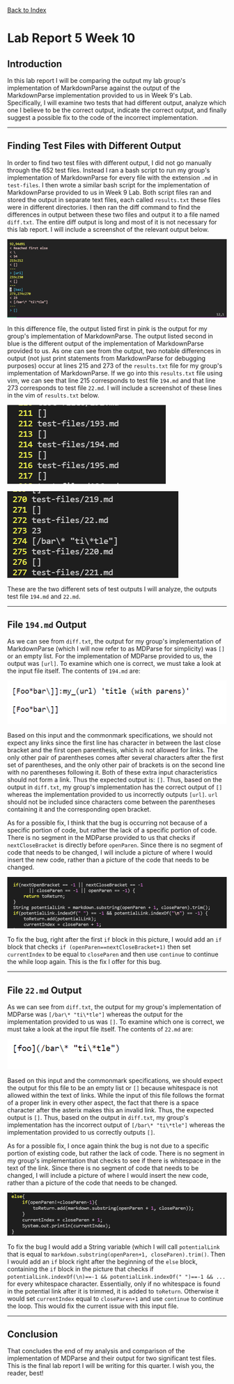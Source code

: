 [Back to Index](https://clingunis.github.io/cse15l-lab-reports/index.html)

# Lab Report 5 Week 10

## Introduction

In this lab report I will be comparing the output my lab group's implementation of MarkdownParse against the output of the MarkdownParse implementation provided to us in Week 9's Lab. Specifically, I will examine two tests that had different output, analyze which one I believe to be the correct output, indicate the correct output, and finally suggest a possible fix to the code of the incorrect implementation.

---

## Finding Test Files with Different Output

In order to find two test files with different output, I did not go manually through the 652 test files. Instead I ran a bash script to run my group's implementation of MarkdownParse for every file with the extension `.md` in `test-files`. I then wrote a similar bash script for the implementation of MarkdownParse provided to us in Week 9 Lab. Both script files ran and stored the output in separate text files, each called `results.txt` these files were in different directories. I then ran the diff command to find the differences in output between these two files and output it to a file named `diff.txt`. The entire diff output is long and most of it is not necessary for this lab report. I will include a screenshot of the relevant output below.

![Image](Images/LabReport5DiffFile.PNG)

In this difference file, the output listed first in pink is the output for my group's implementation of MarkdownParse. The output listed second in blue is the different output of the implementation of MarkdownParse provided to us. As one can see from the output, two notable differences in output (not just print statements from MarkdownParse for debugging purposes) occur at lines 215 and 273 of the `results.txt` file for my group's implementation of MarkdownParse. If we go into this `results.txt` file using vim, we can see that line 215 corresponds to test file `194.md` and that line 273 corresponds to test file `22.md`. I will include a screenshot of these lines in the vim of `results.txt` below.

![Image](Images/LabReport5FirstDiff.PNG)

![Image](Images/LabReport5SecondDiff.PNG)

These are the two different sets of test outputs I will analyze, the outputs test file `194.md` and `22.md`.

---

## File `194.md` Output

As we can see from `diff.txt`, the output for my group's implementation of MarkdownParse (which I will now refer to as MDParse for simplicity) was `[]` or an empty list. For the implementation of MDParse provided to us, the output was `[url]`. To examine which one is correct, we must take a look at the input file itself. The contents of `194.md` are:

![Image](Images/LabReport5-194md.PNG)

Based on this input and the commonmark specifications, we should not expect any links since the first line has character in between the last close bracket and the first open parenthesis, which is not allowed for links. The only other pair of parentheses comes after several characters after the first set of parentheses, and the only other pair of brackets is on the second line with no parentheses following it. Both of these extra input characteristics should not form a link. Thus the expected output is: `[]`. Thus, based on the output in `diff.txt`, my group's implementation has the correct output of `[]` whereas the implementation provided to us incorrectly outputs `[url]`. `url` should not be included since characters come between the parentheses containing it and the corresponding open bracket.

As for a possible fix, I think that the bug is occurring not because of a specific portion of code, but rather the lack of a specific portion of code. There is no segment in the MDParse provided to us that checks if `nextCloseBracket` is directly before `openParen`. Since there is no segment of code that needs to be changed, I will include a picture of where I would insert the new code, rather than a picture of the code that needs to be changed.

![Image](Images/LabReport5-194Fix.PNG)

To fix the bug, right after the first  `if` block in this picture, I would add an `if` block that checks `if (openParen==nextCloseBracket+1)` then set `currentIndex` to be equal to `closeParen` and then use `continue` to continue the while loop again. This is the fix I offer for this bug.

---

## File `22.md` Output

As we can see from `diff.txt`, the output for my group's implementation of MDParse was `[/bar\* "ti\*tle"]` whereas the output for the implementation provided to us was `[]`. To examine which one is correct, we must take a look at the input file itself. The contents of `22.md` are:

![Image](Images/LabReport5-22md.PNG)

Based on this input and the commonmark specifications, we should expect the output for this file to be an empty list or `[]` because whitespace is not allowed within the text of links. While the input of this file follows the format of a proper link in every other aspect, the fact that there is a space character after the asterix makes this an invalid link. Thus, the expected output is `[]`. Thus, based on the output in `diff.txt`, my group's implementation has the incorrect output of `[/bar\* "ti\*tle"]` whereas the implementation provided to us correctly outputs `[]`.

As for a possible fix, I once again think the bug is not due to a specific portion of existing code, but rather the lack of code. There is no segment in my group's implementation that checks to see if there is whitespace in the text of the link. Since there is no segment of code that needs to be changed, I will include a picture of where I would insert the new code, rather than a picture of the code that needs to be changed.

![Image](Images/LabReport5-22Fix.PNG)

To fix the bug I would add a String variable (which I will call `potentialLink` that is equal to `markdown.substring(openParen+1, closeParen).trim()`. Then I would add an `if` block right after the beginning of the `else` block, containing the `if` block in the picture that checks if `potentialLink.indexOf(\n)==-1 && potentialLink.indexOf(" ")==-1 && ...` for every whitespace character. Essentially, only if no whitespace is found in the potential link after it is trimmed, it is added to `toReturn`. Otherwise it would set `currentIndex` equal to `closeParen+1` and use `continue` to continue the loop. This would fix the current issue with this input file.

---

## Conclusion

That concludes the end of my analysis and comparison of the implementation of MDParse and their output for two significant test files. This is the final lab report I will be writing for this quarter. I wish you, the reader, best!